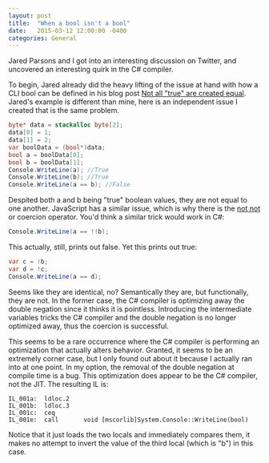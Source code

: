 ```yaml
---
layout: post
title:  "When a bool isn't a bool"
date:   2015-03-12 12:00:00 -0400
categories: General
---
```


Jared Parsons and I got into an interesting discussion on Twitter, and uncovered
an interesting quirk in the C# compiler.

To begin, Jared already did the heavy lifting of the issue at hand with how a
CLI bool can be defined in his blog post [Not all "true" are created equal][1].
Jared's example is different than mine, here is an independent issue I created
that is the same problem.

```csharp
byte* data = stackalloc byte[2];
data[0] = 1;
data[1] = 2;
var boolData = (bool*)data;
bool a = boolData[0];
bool b = boolData[1];
Console.WriteLine(a); //True
Console.WriteLine(b); //True
Console.WriteLine(a == b); //False
```

Despited both a and b being "true" boolean values, they are not equal to one
another. JavaScript has a similar issue, which is why there is the [not not][2] or
coercion operator. You'd think a similar trick would work in C#:

```csharp
Console.WriteLine(a == !!b);
```

This actually, still, prints out false. Yet this prints out true:

```csharp
var c = !b;
var d = !c;
Console.WriteLine(a == d);
```

Seems like they are identical, no? Semantically they are, but functionally,
they are not. In the former case, the C# compiler is optimizing away the double
negation since it thinks it is pointless. Introducing the intermediate variables
tricks the C# compiler and the double negation is no longer optimized away, thus
the coercion is successful.

This seems to be a rare occurrence where the C# compiler is performing an
optimization that actually alters behavior. Granted, it seems to be an extremely
corner case, but I only found out about it because I actually ran into at one
point. In my option, the removal of the double negation at compile time is a bug.
This optimization does appear to be the C# compiler, not the JIT. The resulting
IL is:

```
IL_001a:  ldloc.2
IL_001b:  ldloc.3
IL_001c:  ceq
IL_001e:  call       void [mscorlib]System.Console::WriteLine(bool)
```

Notice that it just loads the two locals and immediately compares them, it makes
no attempt to invert the value of the third local (which is "b") in this case.

[1]: http://blog.paranoidcoding.com/2012/08/28/not-all-true-are-created-equal.html
[2]: http://stackoverflow.com/questions/784929/what-is-the-not-not-operator-in-javascript